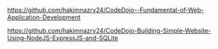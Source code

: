 https://github.com/hakimnazry24/CodeDojo--Fundamental-of-Web-Application-Development

https://github.com/hakimnazry24/CodeDojo-Building-Simple-Website-Using-NodeJS-ExpressJS-and-SQLite